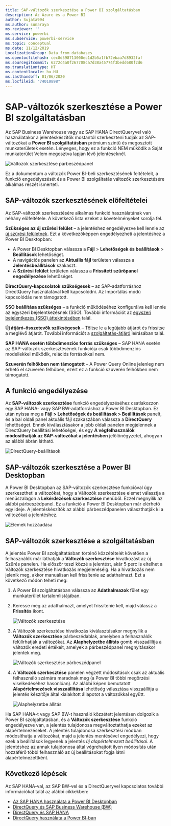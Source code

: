 ```yaml
---
title: SAP-változók szerkesztése a Power BI szolgáltatásban
description: Az Azure és a Power BI
author: Sujata994
ms.author: sunaraya
ms.reviewer: ''
ms.service: powerbi
ms.subservice: powerbi-service
ms.topic: conceptual
ms.date: 11/12/2019
LocalizationGroup: Data from databases
ms.openlocfilehash: cec8d598713000ec1d2b5a1fb72ebaa7d8932faf
ms.sourcegitcommit: 6272c4a0f267708ca7d38a45774f3bedd680f2d6
ms.translationtype: HT
ms.contentlocale: hu-HU
ms.lasthandoff: 01/06/2020
ms.locfileid: "74010898"
---
```

# <a name="edit-sap-variables-in-the-power-bi-service"></a>SAP-változók szerkesztése a Power BI szolgáltatásban

Az SAP Business Warehouse vagy az SAP HANA DirectQueryvel való használatakor a jelentéskészítők mostantól szerkeszteni tudják az SAP-változókat a **Power BI szolgáltatásban** prémium szintű és megosztott munkaterületek esetén. Lényeges, hogy ez a funkció NEM működik a Saját munkaterület Velem megosztva lapján lévő jelentéseknél. 

![Változók szerkesztése párbeszédpanel](media/service-edit-sap-variables/sap-edit-variables-dialog.png)

Ez a dokumentum a változók Power BI-beli szerkesztésének feltételeit, a funkció engedélyezését és a Power BI szolgáltatás változók szerkesztésére alkalmas részét ismerteti.

## <a name="requirements-for-sap-edit-variables"></a>SAP-változók szerkesztésének előfeltételei

Az SAP-változók szerkesztésére alkalmas funkció használatának van néhány előfeltétele. A következő lista ezeket a követelményeket sorolja fel.

**Szükséges az új szűrési felület** – a jelentéshez engedélyezve kell lennie az [új szűrési felületnek](power-bi-report-filter.md). Ezt a következőképpen engedélyezheti a jelentéshez a Power BI Desktopban:
- A Power BI Desktopban válassza a **Fájl** > **Lehetőségek és beállítások** > **Beállítások** lehetőséget.
- A navigációs panelen az **Aktuális fájl** területen válassza a **Jelentésbeállítások** szakaszt.
- A **Szűrési felület** területen válassza a **Frissített szűrőpanel engedélyezése** lehetőséget.

**DirectQuery-kapcsolatok szükségesek** – az SAP-adatforráshoz DirectQuery használatával kell kapcsolódni. Az Importálás módú kapcsolódás nem támogatott.

**SSO beállítása szükséges** – a funkció működéséhez konfigurálva kell lennie az egyszeri bejelentkezésnek (SSO). További információt az [egyszeri bejelentkezés (SSO) áttekintésében](service-gateway-sso-overview.md) talál.

**Új átjáró-összetevők szükségesek** – Töltse le a legújabb átjárót és frissítse a meglévő átjárót. További információt a [szolgáltatás-átjáró](service-gateway-onprem.md) leírásában talál.

**SAP HANA esetén többdimenziós forrás szükséges** – SAP HANA esetén az SAP-változók szerkesztésének funkciója csak többdimenziós modellekkel működik, relációs forrásokkal nem.

**Szuverén felhőkben nem támogatott** – A Power Query Online jelenleg nem érhető el szuverén felhőben, ezért ez a funkció szuverén felhőkben nem támogatott.

## <a name="how-to-enable-the-feature"></a>A funkció engedélyezése

Az **SAP-változók szerkesztése** funkció engedélyezéséhez csatlakozzon egy SAP HANA- vagy SAP BW-adatforráshoz a Power BI Desktopban. Ez után nyissa meg a **Fájl > Lehetőségek és beállítások > Beállítások** panelt, és a bal oldali panel aktuális fájl szakaszában válassza a **DirectQuery** lehetőséget. Ennek kiválasztásakor a jobb oldali panelen megjelennek a DirectQuery beállítási lehetőségei, és egy **A végfelhasználók módosíthatják az SAP-változókat a jelentésben** jelölőnégyzetet, ahogyan az alábbi ábrán látható.

![DirectQuery-beállítások](media/service-edit-sap-variables/sap-preview-setting-in-desktop.png)

## <a name="use-sap-edit-variables-in-power-bi-desktop"></a>SAP-változók szerkesztése a Power BI Desktopban

A Power BI Desktopban az SAP-változók szerkesztése funkcióval úgy szerkesztheti a változókat, hogy a Változók szerkesztése elemet választja a menüszalagon a **Lekérdezések szerkesztése** menüből. Ezzel megnyílik az alábbi párbeszédpanel. Ez a funkció a Power BI Desktopban már elérhető egy ideje. A jelentéskészítők az alábbi párbeszédpanelen választhatják ki a változókat a jelentéshez.

![Elemek hozzáadása](media/service-edit-sap-variables/sap-variables-add-items.png)

## <a name="use-sap-edit-variables-in-the-service"></a>SAP-változók szerkesztése a szolgáltatásban

A jelentés Power BI szolgáltatásban történő közzétételét követően a felhasználók már láthatják a **Változók szerkesztése** hivatkozást az új Szűrés panelen. Ha először teszi közzé a jelentést, akár 5 perc is eltelhet a Változók szerkesztése hivatkozás megjelenéséig. Ha a hivatkozás nem jelenik meg, akkor manuálisan kell frissítenie az adathalmazt.
Ezt a következő módon teheti meg:

1. A Power BI szolgáltatásban válassza az **Adathalmazok** fület egy munkaterület tartalomlistájában.

2. Keresse meg az adathalmazt, amelyet frissítenie kell, majd válassz a **Frissítés** ikont.

    ![Változók szerkesztése](media/service-edit-sap-variables/sap-edit-variables-link.png)

3. A Változók szerkesztése hivatkozás kiválasztásakor megnyílik a **Változók szerkesztése** párbeszédablak, amelyben a felhasználók felülírhatják a változókat. Az **Alaphelyzetbe állítás** gomb visszaállítja a változók eredeti értékeit, amelyek a párbeszédpanel megnyitásakor jelentek meg.

    ![Változók szerkesztése párbeszédpanel](media/service-edit-sap-variables/sap-edit-variables-dialog.png)

4. A **Változók szerkesztése** panelen végzett módosítások csak az aktuális felhasználó számára maradnak meg (a Power BI többi megőrzési viselkedéséhez hasonlóan). Az alábbi képen bemutatott **Alapértelmezések visszaállítása** lehetőség választása visszaállítja a jelentés készítője által kialakított állapotot a változókkal együtt.

    ![Alaphelyzetbe állítás](media/service-edit-sap-variables/reset-to-default.png)

Ha SAP HANA-t vagy SAP BW-t használó közzétett jelentésen dolgozik a Power BI szolgáltatásban, és a **Változók szerkesztése** funkció engedélyezve van, a jelentés tulajdonosa megváltoztathatja ezeket az alapértelmezéseket. A jelentés tulajdonosa szerkesztési módban módosíthatja a változókat, majd a jelentés mentésével engedélyezi, hogy ezek a beállítások legyenek a jelentés *új alapértelmezett beállításai*. A jelentéshez az annak tulajdonosa által végrehajtott ilyen módosítás után hozzáférő többi felhasználó az új beállításokat fogja látni alapértelmezettként.

## <a name="next-steps"></a>Következő lépések

Az SAP HANA-val, az SAP BW-vel és a DirectQueryvel kapcsolatos további információkat talál az alábbi cikkekben:

- [Az SAP HANA használata a Power BI Desktopban](desktop-sap-hana.md)
- [DirectQuery és SAP Business Warehouse (BW)](desktop-directquery-sap-bw.md)
- [DirectQuery és SAP HANA](desktop-directquery-sap-hana.md)
- [DirectQuery használata a Power BI-ban](desktop-directquery-about.md)
